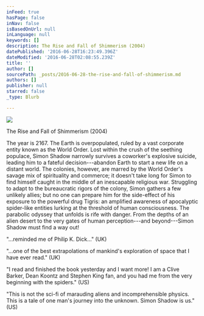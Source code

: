 ```yaml
---
inFeed: true
hasPage: false
inNav: false
isBasedOnUrl: null
inLanguage: null
keywords: []
description: The Rise and Fall of Shimmerism (2004)
datePublished: '2016-06-28T16:23:49.396Z'
dateModified: '2016-06-28T02:08:55.239Z'
title: ''
author: []
sourcePath: _posts/2016-06-28-the-rise-and-fall-of-shimmerism.md
authors: []
publisher: null
starred: false
_type: Blurb

---
```

![](https://the-grid-user-content.s3-us-west-2.amazonaws.com/8ed2ae92-207c-4c58-ac4d-83d20d93fc2a.jpg)

The Rise and Fall of Shimmerism (2004)

The year is 2167\. The Earth is overpopulated, ruled by a vast corporate entity known as the World Order. Lost within the crush of the seething populace, Simon Shadow narrowly survives a coworker's explosive suicide, leading him to a fateful decision---abandon Earth to start a new life on a distant world. The colonies, however, are marred by the World Order's savage mix of spirituality and commerce; it doesn't take long for Simon to find himself caught in the middle of an inescapable religious war. Struggling to adapt to the bureaucratic rigors of the colony, Simon gathers a few unlikely allies; but no one can prepare him for the side-effect of his exposure to the powerful drug Tigris: an amplified awareness of apocalyptic spider-like entities lurking at the threshold of human consciousness. The parabolic odyssey that unfolds is rife with danger. From the depths of an alien desert to the very gates of human perception---and beyond---Simon Shadow must find a way out!

"...reminded me of Philip K. Dick..." (UK)

"...one of the best extrapolations of mankind's exploration of space that I have ever read." (UK)

"I read and finished the book yesterday and I want more! I am a Clive Barker, Dean Koontz and Stephen King fan, and you had me from the very beginning with the spiders." (US)

"This is not the sci-fi of marauding aliens and incomprehensible physics. This is a tale of one man's journey into the unknown. Simon Shadow is us." (US)